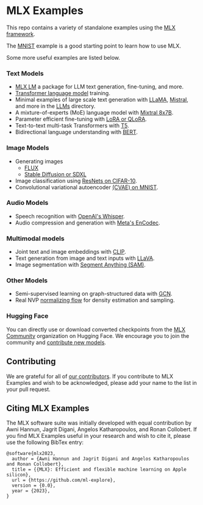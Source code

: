 # MLX Examples

This repo contains a variety of standalone examples using the [MLX
framework](https://github.com/ml-explore/mlx).

The [MNIST](mnist) example is a good starting point to learn how to use MLX.

Some more useful examples are listed below.

### Text Models 

- [MLX LM](llms/README.md) a package for LLM text generation, fine-tuning, and more.
- [Transformer language model](transformer_lm) training.
- Minimal examples of large scale text generation with [LLaMA](llms/llama),
  [Mistral](llms/mistral), and more in the [LLMs](llms) directory.
- A mixture-of-experts (MoE) language model with [Mixtral 8x7B](llms/mixtral).
- Parameter efficient fine-tuning with [LoRA or QLoRA](lora).
- Text-to-text multi-task Transformers with [T5](t5).
- Bidirectional language understanding with [BERT](bert).

### Image Models 

- Generating images
  - [FLUX](flux)
  - [Stable Diffusion or SDXL](stable_diffusion)
- Image classification using [ResNets on CIFAR-10](cifar).
- Convolutional variational autoencoder [(CVAE) on MNIST](cvae).

### Audio Models

- Speech recognition with [OpenAI's Whisper](whisper).
- Audio compression and generation with [Meta's EnCodec](encodec).

### Multimodal models

- Joint text and image embeddings with [CLIP](clip).
- Text generation from image and text inputs with [LLaVA](llava).
- Image segmentation with [Segment Anything (SAM)](segment_anything).

### Other Models 

- Semi-supervised learning on graph-structured data with [GCN](gcn).
- Real NVP [normalizing flow](normalizing_flow) for density estimation and
  sampling.

### Hugging Face

You can directly use or download converted checkpoints from the [MLX
Community](https://huggingface.co/mlx-community) organization on Hugging Face.
We encourage you to join the community and [contribute new
models](https://github.com/ml-explore/mlx-examples/issues/155).

## Contributing 

We are grateful for all of [our
contributors](ACKNOWLEDGMENTS.md#Individual-Contributors). If you contribute
to MLX Examples and wish to be acknowledged, please add your name to the list in your
pull request.

## Citing MLX Examples

The MLX software suite was initially developed with equal contribution by Awni
Hannun, Jagrit Digani, Angelos Katharopoulos, and Ronan Collobert. If you find
MLX Examples useful in your research and wish to cite it, please use the following
BibTex entry:

```
@software{mlx2023,
  author = {Awni Hannun and Jagrit Digani and Angelos Katharopoulos and Ronan Collobert},
  title = {{MLX}: Efficient and flexible machine learning on Apple silicon},
  url = {https://github.com/ml-explore},
  version = {0.0},
  year = {2023},
}
```
